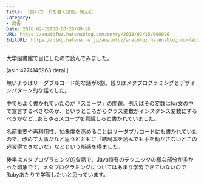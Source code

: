 ```yaml
---
Title: 「良いコードを書く技術」読んだ
Category:
- 読書
Date: 2018-02-15T00:00:26+09:00
URL: https://anatofuz.hatenablog.com/entry/2018/02/15/000026
EditURL: https://blog.hatena.ne.jp/anatofuz/anatofuz.hatenablog.com/atom/entry/17391345971616457383
---
```


大学図書館で目にしたので読んでみました。

[asin:4774145963:detail]


無いようはリーダブルコード的な話が6割。残りはメタプログラミングとデザインパターン的な話でした。

中でもよく書かれていたのが「スコープ」の問題。例えばその変数はfor文の中で宣言するべきなのか、というところからクラス変数かインスタンス変数にするべきかなど…あらゆるスコープを意識しろと書かれていました。


名前重要や再利用性、抽象度を高めることはリーダブルコードにも書かれていたので、改めて大事だなと思うとともに「結局本を読んでも手を動かさないとこの辺習得できないな」などという所感を得ました。

後半はメタプログラミング的な話で、Java特有のテクニックの様な部分が多かった印象です。メタプログラミングについてはあまり学習できていないのでRubyあたりで学習したいと思っています。
